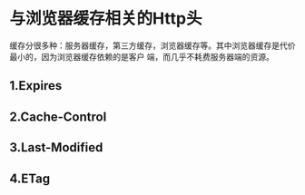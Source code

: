 # 与浏览器缓存相关的Http头

缓存分很多种：服务器缓存，第三方缓存，浏览器缓存等。其中浏览器缓存是代价最小的，因为浏览器缓存依赖的是客户 端，而几乎不耗费服务器端的资源。

## 1.Expires

## 2.Cache-Control

## 3.Last-Modified

## 4.ETag
